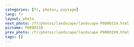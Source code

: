 ```yaml
---
categories: [fr, photos, paysage]
lang: fr
layout: photo
next_photo: /fr/photos/landscape/landscape-P0000314.html
picname: P0000310
prev_photo: /fr/photos/landscape/landscape-P0000269.html
tags: []
---
```

